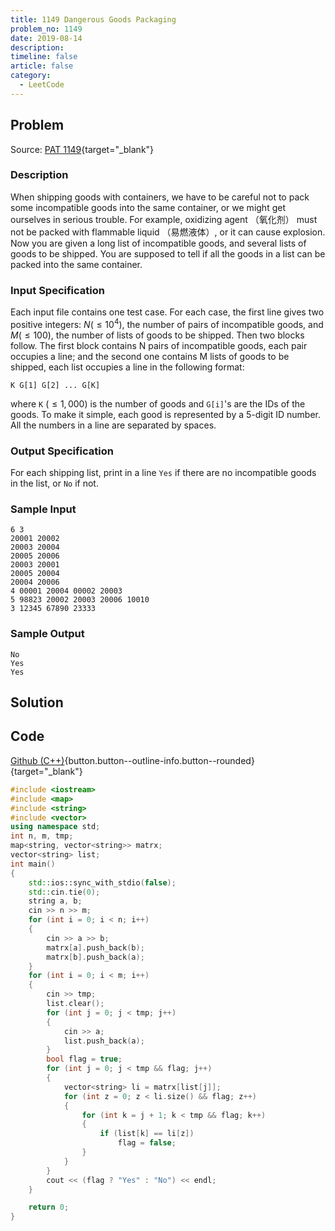 ```yaml
---
title: 1149 Dangerous Goods Packaging
problem_no: 1149
date: 2019-08-14
description: 
timeline: false
article: false
category:
  - LeetCode
---
```


<!--more-->

## Problem

Source: [PAT 1149](https://pintia.cn/problem-sets/994805342720868352/exam/problems/1038429908921778176){target="_blank"}

### Description

When shipping goods with containers, we have to be careful not to pack some incompatible goods into the same container, or we might get ourselves in serious trouble. For example, oxidizing agent （氧化剂） must not be packed with flammable liquid （易燃液体）, or it can cause explosion.
Now you are given a long list of incompatible goods, and several lists of goods to be shipped. You are supposed to tell if all the goods in a list can be packed into the same container.

### Input Specification

Each input file contains one test case. For each case, the first line gives two positive integers: $N(≤10^4)$, the number of pairs of incompatible goods, and $M(≤100)$, the number of lists of goods to be shipped.
Then two blocks follow. The first block contains N pairs of incompatible goods, each pair occupies a line; and the second one contains M lists of goods to be shipped, each list occupies a line in the following format:

`K G[1] G[2] ... G[K]`

where `K` $(≤1,000)$ is the number of goods and `G[i]`'s are the IDs of the goods. To make it simple, each good is represented by a 5-digit ID number. All the numbers in a line are separated by spaces.

### Output Specification

For each shipping list, print in a line `Yes` if there are no incompatible goods in the list, or `No` if not.

### Sample Input

```text
6 3
20001 20002
20003 20004
20005 20006
20003 20001
20005 20004
20004 20006
4 00001 20004 00002 20003
5 98823 20002 20003 20006 10010
3 12345 67890 23333
```

### Sample Output

```text
No
Yes
Yes
```

## Solution

## Code

[Github (C++)](https://github.com/Alomerry/algorithm/blob/master/pat/a/){button.button--outline-info.button--rounded}{target="_blank"}


```cpp
#include <iostream>
#include <map>
#include <string>
#include <vector>
using namespace std;
int n, m, tmp;
map<string, vector<string>> matrx;
vector<string> list;
int main()
{
    std::ios::sync_with_stdio(false);
    std::cin.tie(0);
    string a, b;
    cin >> n >> m;
    for (int i = 0; i < n; i++)
    {
        cin >> a >> b;
        matrx[a].push_back(b);
        matrx[b].push_back(a);
    }
    for (int i = 0; i < m; i++)
    {
        cin >> tmp;
        list.clear();
        for (int j = 0; j < tmp; j++)
        {
            cin >> a;
            list.push_back(a);
        }
        bool flag = true;
        for (int j = 0; j < tmp && flag; j++)
        {
            vector<string> li = matrx[list[j]];
            for (int z = 0; z < li.size() && flag; z++)
            {
                for (int k = j + 1; k < tmp && flag; k++)
                {
                    if (list[k] == li[z])
                        flag = false;
                }
            }
        }
        cout << (flag ? "Yes" : "No") << endl;
    }

    return 0;
}
```
